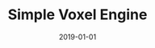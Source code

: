 ---
title: "Simple Voxel Engine"
cover: "./voxels-cover.jpg"
slug: voxels
date: "2019-01-01"
tags:
    - cpp
    - voxels
    - rendering
    - SDL2
description: "A Simple Voxel Engine developed in C++ using OpenGL. It renders traditional voxel terrain using cubic chunks with greedy meshing. It supports textures, mesh-wise AO, simple light and dynamic block models."
aim: "The aim of this project was to learn about and implement a simple voxel engine, inspired by Minecraft and other voxel games."
github: "https://github.com/wsandst/simple-voxel-engine"
download: ""
authors: []
---